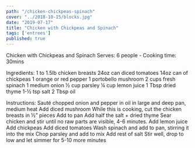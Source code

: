 ```yaml
---
path: "/chicken-chickpeas-spinach"
cover: "../2018-10-15/blocks.jpg"
date: "2019-07-17"
title: "Chicken with Chickpeas and Spinach"
tags: ['entrees']
published: true
---
```

Chicken with Chickpeas and Spinach
Serves: 6 people - Cooking time: 30mins

Ingredients:
1 to 1.5lb chicken breasts
24oz can diced tomatoes
14oz can of chickpeas
1 orange or red pepper
1 portobello mushroom
2 cups fresh spinach
1 medium onion
½ cup parsley
¼ cup lemon juice
1 Tbsp dried thyme
1-½ tsp salt
2 Tbsp oil

Instructions:
Sauté chopped onion and pepper in oil in large and deep pan, medium heat
Add diced mushroom
While this is cooking, cut the chicken breasts in ½” pieces
Add to pan
Add half the salt + dried thyme
Sear chicken and stir until no raw parts are visible, 4-6 minutes.
Add lemon juice
Add chickpeas
Add diced tomatoes
Wash spinach and add to pan, stirring it into the mix
Chop parsley and add to mix
Add rest of salt
Stir well, drop to low and let simmer for 5-10 more minutes
